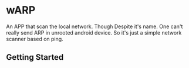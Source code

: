# wARP

An APP that scan the local network.
Though Despite it's name. One can't really send ARP in unrooted android device.
So it's just a simple network scanner based on ping.


## Getting Started
